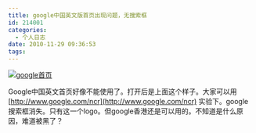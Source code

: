 ```yaml
---
title: google中国英文版首页出现问题，无搜索框
id: 214001
categories:
  - 个人日志
date: 2010-11-29 09:36:53
tags:
---
```


[![google首页](http://seoskys.appspot.com/media/agdzZW9za3lzcg0LEgVNZWRpYRih-AwM "google首页")](http://seoskys.appspot.com/media/agdzZW9za3lzcg0LEgVNZWRpYRjR6AwM)&#160;

Google中国英文首页好像不能使用了。打开后是上面这个样子。大家可以用[http://www.google.com/ncr](http://www.google.com/ncr) 实验下。google搜索框消失。只有这一个logo。但google香港还是可以用的。不知道是什么原因，难道被黑了？